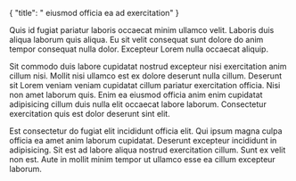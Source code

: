 {
  "title": " eiusmod officia ea ad exercitation"
}

Quis id fugiat pariatur laboris occaecat minim ullamco velit. Laboris duis aliqua laborum quis aliqua. Eu sit velit consequat sunt dolore do anim tempor consequat nulla dolor. Excepteur Lorem nulla occaecat aliquip.

Sit commodo duis labore cupidatat nostrud excepteur nisi exercitation anim cillum nisi. Mollit nisi ullamco est ex dolore deserunt nulla cillum. Deserunt sit Lorem veniam veniam cupidatat cillum pariatur exercitation officia. Nisi non amet laborum quis. Enim ea eiusmod officia anim enim cupidatat adipisicing cillum duis nulla elit occaecat labore laborum. Consectetur exercitation quis est dolor deserunt sint elit.

Est consectetur do fugiat elit incididunt officia elit. Qui ipsum magna culpa officia ea amet anim laborum cupidatat. Deserunt excepteur incididunt in adipisicing. Sit est ad labore aliqua nostrud exercitation cillum. Sunt ex velit non est. Aute in mollit minim tempor ut ullamco esse ea cillum excepteur laborum.